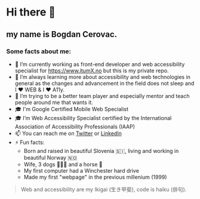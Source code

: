 # Hi there 👋

## my name is Bogdan Cerovac.

### Some facts about me:

- 🔭 I’m currently working as front-end developer and web accessibility specialist for https://www.itumX.no but this is my private repo.
- 🌱 I’m always learning more about accessibility and web technologies in general as the changes and advancement in the field does not sleep and I ❤ WEB & I ❤ A11y.
- 👯 I’m trying to be a better team player and especially mentor and teach people around me that wants it.
- 🎓 I'm Google Certified Mobile Web Specialist
- 🎓 I’m Web Accessibility Specialist certified by the International Association of Accessibility Professionals (IAAP)
- 📫 You can reach me on [Twitter](https://twitter.com/CerovacBogdan) or [LinkedIn](https://www.linkedin.com/in/bogdancerovac/)
- ⚡ Fun facts:
    - Born and raised in beautiful Slovenia 🇸🇮, living and working in beautiful Norway 🇳🇴
    - Wife, 3 dogs 🐶🐶🐶 and a horse 🐴
    - My first computer had a Winchester hard drive
    - Made my first "webpage" in the previous millenium (1999)

> Web and accessibility are my Ikigai (生き甲斐), code is haiku (俳句).
